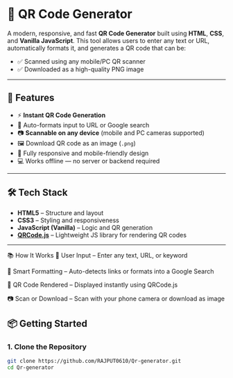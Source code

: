 
# 🔳 QR Code Generator 

A modern, responsive, and fast **QR Code Generator** built using **HTML**, **CSS**, and **Vanilla JavaScript**. This tool allows users to enter any text or URL, automatically formats it, and generates a QR code that can be:

- ✅ Scanned using any mobile/PC QR scanner
- ✅ Downloaded as a high-quality PNG image

---

## 🚀 Features

- ⚡ **Instant QR Code Generation**
- 🔗 Auto-formats input to URL or Google search
- 📷 **Scannable on any device** (mobile and PC cameras supported)
- 🖼️ Download QR code as an image (`.png`)
- 📱 Fully responsive and mobile-friendly design
- 💻 Works offline — no server or backend required

---

## 🛠️ Tech Stack

- **HTML5** – Structure and layout
- **CSS3** – Styling and responsiveness
- **JavaScript (Vanilla)** – Logic and QR generation
- **[QRCode.js](https://github.com/davidshimjs/qrcodejs)** – Lightweight JS library for rendering QR codes

---

📚 How It Works
🧾 User Input – Enter any text, URL, or keyword

🧠 Smart Formatting – Auto-detects links or formats into a Google Search

🔳 QR Code Rendered – Displayed instantly using QRCode.js

📷 Scan or Download – Scan with your phone camera or download as image



## 📦 Getting Started

### 1. Clone the Repository

```bash
git clone https://github.com/RAJPUT0610/Qr-generator.git
cd Qr-generator

